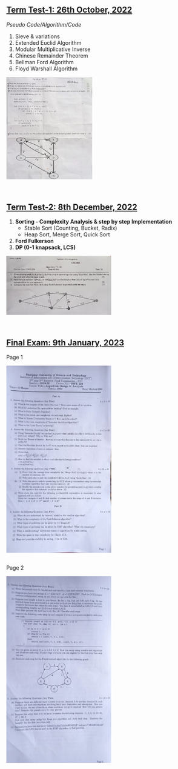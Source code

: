 <h2><u>Term Test-1: 26th October, 2022</u></h2>

*Pseudo Code/Algorithm/Code*

1. Sieve & variations
2. Extended Euclid Algorithm
3. Modular Multiplicative Inverse
4. Chinese Remainder Theorem
5. Bellman Ford Algorithm
6. Floyd Warshall Algorithm

<img src = "Question/TT1.jpeg" align = "center" width = "45%" alt = "TT1 Question">

<br><h2><u>Term Test-2: 8th December, 2022</u></h2>

1. **Sorting - Complexity Analysis & step by step Implementation**
    - Stable Sort (Counting, Bucket, Radix)
    - Heap Sort, Merge Sort, Quick Sort
2. **Ford Fulkerson**
3. **DP (0-1 knapsack, LCS)**

<img src = "Question/TT2.jpeg" width = "55%" align = "center" alt="TT2 Question">

<br><h2><u>Final Exam: 9th January, 2023</u></h2>

Page 1

<img src = "Question/Final_Page1.jpeg" width = "55%" align = "center" alt="TT2 Question">

<br>Page 2 <br>

<img src = "Question/Final_Page2.jpeg" width = "55%" align = "center" alt="TT2 Question">